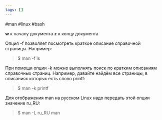 ```yaml
---
tags: []
---
```

#man #linux #bash 

**w** к началу документа
**z** к концу документа


Опция -f позволяет посмотреть краткое описание справочной страницы. Например:
> $ man -f ls

При помощи опции -k можно выполнять поиск по кратким описаниям справочных страниц. Например, давайте найдём все страницы, в описаниях которых есть слово printf:
> $ man -k printf

Для отображения man на русском Linux надо передать этой опции значение ru_RU:
> $ man -L ru_RU man